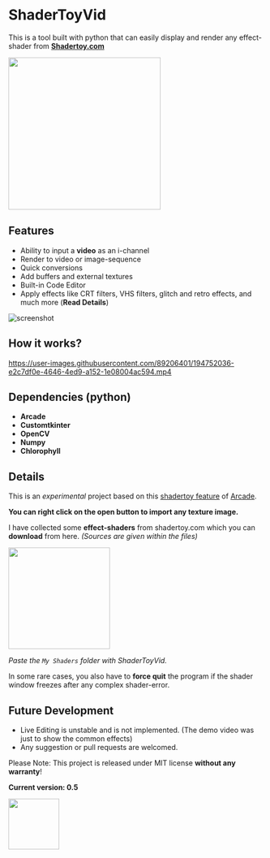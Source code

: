 # ShaderToyVid
This is a tool built with python that can easily display and render any effect-shader from [**Shadertoy.com**](https://www.shadertoy.com/)

[<img src="https://img.shields.io/badge/DOWNLOAD-ShaderToyVid-informational?&color=orange&logo=Python&logoColor=yellow&style=for-the-badge"  width="300">](https://github.com/Akascape/ShaderToyVid/archive/refs/heads/main.zip)

## Features
- Ability to input a **video** as an i-channel
- Render to video or image-sequence
- Quick conversions
- Add buffers and external textures
- Built-in Code Editor
- Apply effects like CRT filters, VHS filters, glitch and retro effects, and much more (**Read Details**)

![screenshot](https://github.com/Akascape/ShaderToyVid/assets/89206401/7cffb76e-b7b1-4e37-8ba5-7c474581e6d3)

## How it works?

https://user-images.githubusercontent.com/89206401/194752036-e2c7df0e-4646-4ed9-a152-1e08004ac594.mp4

## Dependencies (python)
- **Arcade**
- **Customtkinter**
- **OpenCV**
- **Numpy**
- **Chlorophyll**

## Details

This is an *experimental* project based on this [shadertoy feature](https://github.com/pythonarcade/arcade/blob/development/arcade/experimental/shadertoy.py) of [Arcade](https://github.com/pythonarcade/arcade). 

**You can right click on the open button to import any texture image.**

I have collected some **effect-shaders** from shadertoy.com which you can **download** from here. *(Sources are given within the files)*

[<img src="https://img.shields.io/badge/DOWNLOAD-SHADERS-informational?&color=green&style=for-the-badge" width="200">](https://github.com/Akascape/ShaderToyVid/files/9746351/Shaders.zip)

*Paste the `My Shaders` folder with ShaderToyVid.*

In some rare cases, you also have to **force quit** the program if the shader window freezes after any complex shader-error.

## Future Development
- Live Editing is unstable and is not implemented. (The demo video was just to show the common effects)
- Any suggestion or pull requests are welcomed. 

Please Note: This project is released under MIT license **without any warranty**!

**Current version: 0.5**

[<img src="https://img.shields.io/badge/LICENSE-MIT-informational?&color=yellow&style=for-the-badge" width="100">](https://github.com/Akascape/ShaderToyVid/blob/main/LICENSE)
